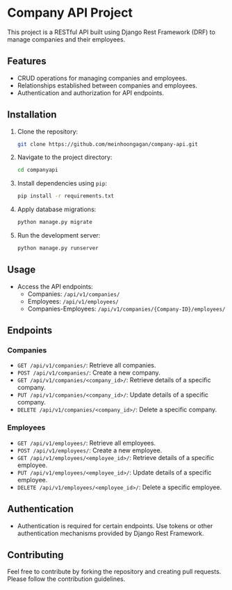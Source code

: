 # Company API Project

This project is a RESTful API built using Django Rest Framework (DRF) to manage companies and their employees.

## Features

- CRUD operations for managing companies and employees.
- Relationships established between companies and employees.
- Authentication and authorization for API endpoints.

## Installation

1. Clone the repository:
    ```bash
    git clone https://github.com/meinhoongagan/company-api.git
    ```

2. Navigate to the project directory:
    ```bash
    cd companyapi
    ```

3. Install dependencies using `pip`:
    ```bash
    pip install -r requirements.txt
    ```

4. Apply database migrations:
    ```bash
    python manage.py migrate
    ```

5. Run the development server:
    ```bash
    python manage.py runserver
    ```

## Usage

- Access the API endpoints:
    - Companies: `/api/v1/companies/`
    - Employees: `/api/v1/employees/`
    - Companies-Employees:  `/api/v1/companies/{Company-ID}/employees/`

## Endpoints

### Companies

- `GET /api/v1/companies/`: Retrieve all companies.
- `POST /api/v1/companies/`: Create a new company.
- `GET /api/v1/companies/<company_id>/`: Retrieve details of a specific company.
- `PUT /api/v1/companies/<company_id>/`: Update details of a specific company.
- `DELETE /api/v1/companies/<company_id>/`: Delete a specific company.

### Employees

- `GET /api/v1/employees/`: Retrieve all employees.
- `POST /api/v1/employees/`: Create a new employee.
- `GET /api/v1/employees/<employee_id>/`: Retrieve details of a specific employee.
- `PUT /api/v1/employees/<employee_id>/`: Update details of a specific employee.
- `DELETE /api/v1/employees/<employee_id>/`: Delete a specific employee.

## Authentication

- Authentication is required for certain endpoints. Use tokens or other authentication mechanisms provided by Django Rest Framework.

## Contributing

Feel free to contribute by forking the repository and creating pull requests. Please follow the contribution guidelines.

